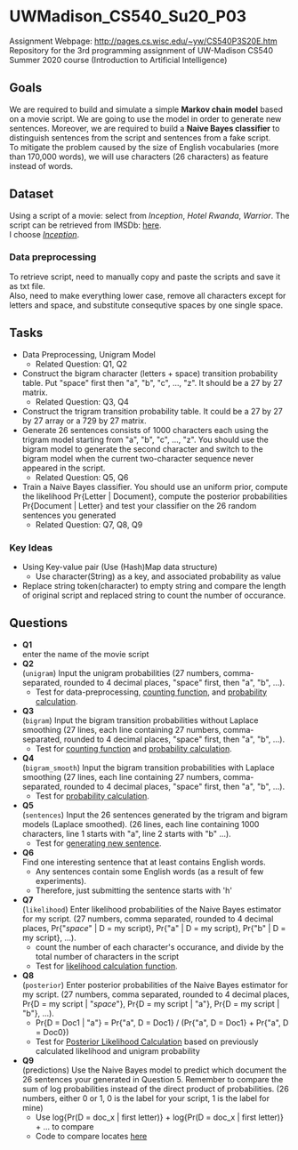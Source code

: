 # UWMadison_CS540_Su20_P03
Assignment Webpage: http://pages.cs.wisc.edu/~yw/CS540P3S20E.htm  
Repository for the 3rd programming assignment of UW-Madison CS540 Summer 2020 course (Introduction to Artificial Intelligence)


## Goals
We are required to build and simulate a simple **Markov chain model** based on a movie script.
We are going to use the model in order to generate new sentences.
Moreover, we are required to build a **Naive Bayes classifier** to distinguish sentences from the script and sentences from a fake script.  
To mitigate the problem caused by the size of English vocabularies (more than 170,000 words), we will use characters (26 characters) as feature instead of words.


## Dataset
Using a script of a movie: select from *Inception*, *Hotel Rwanda*, *Warrior*. The script can be retrieved from IMSDb: [here](https://www.imsdb.com/).  
I choose [*Inception*](https://www.imsdb.com/scripts/Inception.html).

### Data preprocessing
To retrieve script, need to manually copy and paste the scripts and save it as txt file.  
Also, need to make everything lower case, remove all characters except for letters and space, and substitute consequtive spaces by one single space.


## Tasks
- Data Preprocessing, Unigram Model
  - Related Question: Q1, Q2
- Construct the bigram character (letters + space) transition probability table. Put "space" first then "a", "b", "c", ..., "z". It should be a 27 by 27 matrix.
  - Related Question: Q3, Q4
- Construct the trigram transition probability table. It could be a 27 by 27 by 27 array or a 729 by 27 matrix.
- Generate 26 sentences consists of 1000 characters each using the trigram model starting from "a", "b", "c", ..., "z". You should use the bigram model to generate the second character and switch to the bigram model when the current two-character sequence never appeared in the script.
  - Related Question: Q5, Q6
- Train a Naive Bayes classifier. You should use an uniform prior, compute the likelihood Pr{Letter | Document}, compute the posterior probabilities Pr{Document | Letter} and test your classifier on the 26 random sentences you generated
  - Related Question: Q7, Q8, Q9

### Key Ideas
- Using Key-value pair (Use (Hash)Map data structure)
  - Use character(String) as a key, and associated probability as value
- Replace string token(character) to empty string and compare the length of original script and replaced string to count the number of occurance.


## Questions
- **Q1**  
  enter the name of the movie script
- **Q2**  
  (`unigram`) Input the unigram probabilities (27 numbers, comma-separated, rounded to 4 decimal places, "space" first, then "a", "b", ...).
  - Test for data-preprocessing, [counting function](), and [probability calculation]().
- **Q3**  
  (`bigram`) Input the bigram transition probabilities without Laplace smoothing (27 lines, each line containing 27 numbers, comma-separated, rounded to 4 decimal places, "space" first, then "a", "b", ...).
  - Test for [counting function]() and [probability calculation]().
- **Q4**  
  (`bigram_smooth`) Input the bigram transition probabilities with Laplace smoothing (27 lines, each line containing 27 numbers, comma-separated, rounded to 4 decimal places, "space" first, then "a", "b", ...).
  - Test for [probability calculation]().
- **Q5**  
  (`sentences`) Input the 26 sentences generated by the trigram and bigram models (Laplace smoothed). (26 lines, each line containing 1000 characters, line 1 starts with "a", line 2 starts with "b" ...).
  - Test for [generating new sentence]().
- **Q6**  
  Find one interesting sentence that at least contains English words.
  - Any sentences contain some English words (as a result of few experiments).
  - Therefore, just submitting the sentence starts with 'h'
- **Q7**  
  (`likelihood`) Enter likelihood probabilities of the Naive Bayes estimator for my script. (27 numbers, comma separated, rounded to 4 decimal places, Pr{"*space*" | D = my script}, Pr{"a" | D = my script}, Pr{"b" | D = my script}, ...).
  - count the number of each character's occurance, and divide by the total number of characters in the script
  - Test for [likelihood calculation function]().
- **Q8**  
  (`posterior`) Enter posterior probabilities of the Naive Bayes estimator for my script. (27 numbers, comma separated, rounded to 4 decimal places, Pr{D = my script | "*space*"}, Pr{D = my script | "a"}, Pr{D = my script | "b"}, ...).
  - Pr{D = Doc1 | "a"} = Pr{"a", D = Doc1} / (Pr{"a", D = Doc1} + Pr{"a", D = Doc0})
  - Test for [Posterior Likelihood Calculation]() based on previously calculated likelihood and unigram probability
- **Q9**  
  (predictions) Use the Naive Bayes model to predict which document the 26 sentences your generated in Question 5. Remember to compare the sum of log probabilities instead of the direct product of probabilities. (26 numbers, either 0 or 1, 0 is the label for your script, 1 is the label for mine)
  - Use log{Pr(D = doc_x | first letter)} + log{Pr(D = doc_x | first letter)} + ... to compare
  - Code to compare locates [here]()
